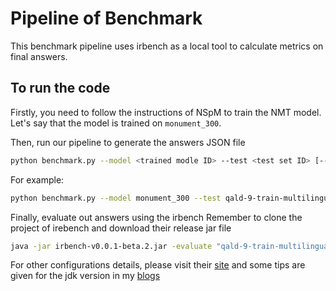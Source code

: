 # Pipeline of Benchmark #
This benchmark pipeline uses irbench as a local tool to calculate metrics on final answers.

## To run the code
Firstly, you need to follow the instructions of NSpM to train the NMT model. Let's say that the model is trained on `monument_300`.

Then, run our pipeline to generate the answers JSON file
```bash
python benchmark.py --model <trained modle ID> --test <test set ID> [--answer <answers file name>]
```
For example:
```bash
python benchmark.py --model monument_300 --test qald-9-train-multilingual.qald.json
```

Finally, evaluate out answers using the irbench
Remember to clone the project of irebench and download their release jar file
```bash
java -jar irbench-v0.0.1-beta.2.jar -evaluate "qald-9-train-multilingual" "<yourpath>/answer.qald.json" "f-score"
```
For other configurations details, please visit their [site](https://github.com/AKSW/irbench) and some tips are given for the jdk version in my [blogs](https://baiblanc.github.io/2020/06/23/GSOC-Week-Three/)
